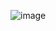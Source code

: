![image](https://cloud.githubusercontent.com/assets/25205868/22398146/849b08fe-e547-11e6-9fda-2d4438c19b9a.PNG)
